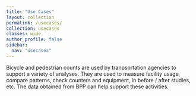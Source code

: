```yaml
---
title: "Use Cases"
layout: collection
permalink: /usecases/
collection: usecases
classes: wide
author_profile: false
sidebar:
  nav: "usecases"
---
```

Bicycle and pedestrian counts are used by tranpsortation agencies to support a variety of analyses. They are used to measure facility usage, compare patterns, check counters and equipment, in before / after studies, etc. The data obtained from BPP can help support these activities. 
